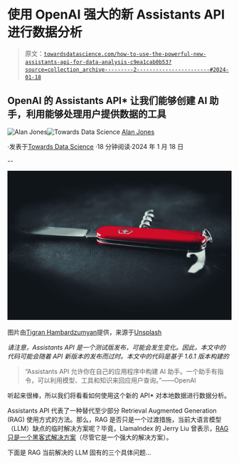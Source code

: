 # 使用 OpenAI 强大的新 Assistants API 进行数据分析

> 原文：[`towardsdatascience.com/how-to-use-the-powerful-new-assistants-api-for-data-analysis-c9ea1cab0b53?source=collection_archive---------2-----------------------#2024-01-18`](https://towardsdatascience.com/how-to-use-the-powerful-new-assistants-api-for-data-analysis-c9ea1cab0b53?source=collection_archive---------2-----------------------#2024-01-18)

## OpenAI 的 Assistants API* 让我们能够创建 AI 助手，利用能够处理用户提供数据的工具

[](https://medium.com/@alan-jones?source=post_page---byline--c9ea1cab0b53--------------------------------)![Alan Jones](https://medium.com/@alan-jones?source=post_page---byline--c9ea1cab0b53--------------------------------)[](https://towardsdatascience.com/?source=post_page---byline--c9ea1cab0b53--------------------------------)![Towards Data Science](https://towardsdatascience.com/?source=post_page---byline--c9ea1cab0b53--------------------------------) [Alan Jones](https://medium.com/@alan-jones?source=post_page---byline--c9ea1cab0b53--------------------------------)

·发表于[Towards Data Science](https://towardsdatascience.com/?source=post_page---byline--c9ea1cab0b53--------------------------------) ·18 分钟阅读·2024 年 1 月 18 日

--

![](img/799acfc9e99b4c75891ff1ec6784b01f.png)

图片由[Tigran Hambardzumyan](https://unsplash.com/@tigranh47?utm_source=medium&utm_medium=referral)提供，来源于[Unsplash](https://unsplash.com/?utm_source=medium&utm_medium=referral)

*请注意，Assistants API 是一个测试版发布，可能会发生变化。因此，本文中的代码可能会随着 API 新版本的发布而过时。本文中的代码是基于 1.6.1 版本构建的*

> “Assistants API 允许你在自己的应用程序中构建 AI 助手。一个助手有指令，可以利用模型、工具和知识来回应用户查询。”——OpenAI

听起来很棒，所以我们将看看如何使用这个新的 API* 对本地数据进行数据分析。

Assistants API 代表了一种替代至少部分 Retrieval Augmented Generation (RAG) 使用方式的方法。那么，RAG 是否只是一个过渡措施，当前大语言模型（LLM）缺点的临时解决方案呢？毕竟，LlamaIndex 的 Jerry Liu 曾表示，[RAG 只是一个黑客式解决方案](https://www.latent.space/p/llamaindex)（尽管它是一个强大的解决方案）。

下面是 RAG 当前解决的 LLM 固有的三个具体问题…
